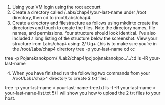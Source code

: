 1) Using your VM login using the root account 
2) Create a directory called /Labs/chap4/your-last-name under /root directory, then cd to /root/Labs/chap4. 
3) Create a directory and file structure as follows using mkdir to create the directories and touch to create the files. Note the directory names, file names, and permissions. Your structure should look identical. I’ve also included a long listing of the structure below the screenshot. View your structure from Labs/chap4 using:
2/
Ug+ (this is to make sure you’re in the /root/Labs/chap4 directory
tree -p your-last-name cd cc 



tree -p Pojanakanokporn/ /Lab2/chap4/pojpojanakanokpo../../cd
ls -lR your-last-name 

4) When you have finished run the following two commands from your /root/Labs/chap4 directory to create 2 txt files:

tree -p your-last-name > your-last-name-tree.txt
ls -l -R your-last-name > your-last-name-list.txt
5)  I will show you how to upload the 2 txt files to your host.
